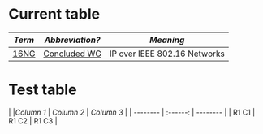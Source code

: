 # Current table

| *Term* | *Abbreviation?* | *Meaning* |
| - |:-:| - |
| [16NG ](http://datatracker.ietf.org/doc/search/?name=16NG&rfcs=on&activedrafts=on&olddrafts=on&sort=) | [Concluded WG ](http://datatracker.ietf.org/wg/16NG/charter/) | IP over IEEE 802.16 Networks |

# Test table

| |*Column 1* | *Column 2* | *Column 3* |
| -------- | :------: | -------- |
| R1 C1 | R1 C2 | R1 C3 |
